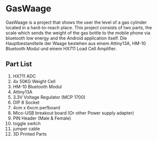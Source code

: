 # GasWaage
GasWaage is a project that shows the user the level of a gas cylinder located in a hard-to-reach place. This project consists of two parts, the scale which sends the weight of the gas bottle to the mobile phone via bluetooth low energy and the Android application itself. Die Hauptbestandteile der Waage bestehen aus einem Attiny13A, HM-10 Bluetooth Modul und einem HX711 Load Cell Amplifier.

## Part List
1. HX711 ADC
1. 4x 50KG Weight Cell
1. HM-10 Bluetooth Modul
1. Attiny13A
1. 3.3V Voltage Regulator (MCP 1700)
1. DIP 8 Socket
1. 4cm x 6xcm perfboard
1. Mico-USB breakout board (Or other Power supply adapter)
1. PIN Header (Male & Female)
1. toggle switch
1. jumper cable
1. 3D Printed Parts



